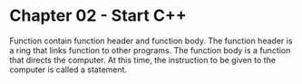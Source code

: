 # Chapter 02 - Start C++

Function contain function header and function body.
The function header is a ring that links function to other programs.
The function body is a function that directs the computer.
At this time, the instruction to be given to the computer is called a statement.
